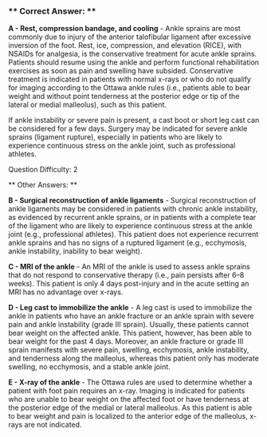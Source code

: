 ### ** Correct Answer: **

**A - Rest, compression bandage, and cooling** - Ankle sprains are most commonly due to injury of the anterior talofibular ligament after excessive inversion of the foot. Rest, ice, compression, and elevation (RICE), with NSAIDs for analgesia, is the conservative treatment for acute ankle sprains. Patients should resume using the ankle and perform functional rehabilitation exercises as soon as pain and swelling have subsided. Conservative treatment is indicated in patients with normal x-rays or who do not qualify for imaging according to the Ottawa ankle rules (i.e., patients able to bear weight and without point tenderness at the posterior edge or tip of the lateral or medial malleolus), such as this patient.

If ankle instability or severe pain is present, a cast boot or short leg cast can be considered for a few days. Surgery may be indicated for severe ankle sprains (ligament rupture), especially in patients who are likely to experience continuous stress on the ankle joint, such as professional athletes.

Question Difficulty: 2

** Other Answers: **

**B - Surgical reconstruction of ankle ligaments** - Surgical reconstruction of ankle ligaments may be considered in patients with chronic ankle instability, as evidenced by recurrent ankle sprains, or in patients with a complete tear of the ligament who are likely to experience continuous stress at the ankle joint (e.g., professional athletes). This patient does not experience recurrent ankle sprains and has no signs of a ruptured ligament (e.g., ecchymosis, ankle instability, inability to bear weight).

**C - MRI of the ankle** - An MRI of the ankle is used to assess ankle sprains that do not respond to conservative therapy (i.e., pain persists after 6–8 weeks). This patient is only 4 days post-injury and in the acute setting an MRI has no advantage over x-rays.

**D - Leg cast to immobilize the ankle** - A leg cast is used to immobilize the ankle in patients who have an ankle fracture or an ankle sprain with severe pain and ankle instability (grade III sprain). Usually, these patients cannot bear weight on the affected ankle. This patient, however, has been able to bear weight for the past 4 days. Moreover, an ankle fracture or grade III sprain manifests with severe pain, swelling, ecchymosis, ankle instability, and tenderness along the malleolus, whereas this patient only has moderate swelling, no ecchymosis, and a stable ankle joint.

**E - X-ray of the ankle** - The Ottawa rules are used to determine whether a patient with foot pain requires an x-ray. Imaging is indicated for patients who are unable to bear weight on the affected foot or have tenderness at the posterior edge of the medial or lateral malleolus. As this patient is able to bear weight and pain is localized to the anterior edge of the malleolus, x-rays are not indicated.

